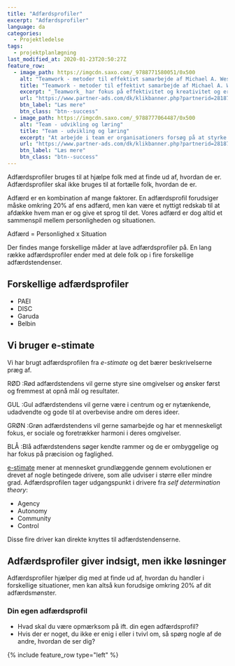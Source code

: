 ```yaml
---
title: "Adfærdsprofiler"
excerpt: "Adfærdsprofiler"
language: da
categories:
  - Projektledelse
tags:
  - projektplanlægning
last_modified_at: 2020-01-23T20:50:27Z
feature_row:
  - image_path: https://imgcdn.saxo.com/_9788771580051/0x500
    alt: "Teamwork - metoder til effektivt samarbejde af Michael A. West"
    title: "Teamwork - metoder til effektivt samarbejde af Michael A. West"
    excerpt: "_Teamwork_ har fokus på effektivitet og kreativitet og er for alle, der på den ene eller anden måde bruger teamwork i deres dagligdag. Bogen er fyldt med praktiske eksempler og teori, der kan hjælpe et team med at opstille mål og opnå dem."
    url: "https://www.partner-ads.com/dk/klikbanner.php?partnerid=28187&bannerid=43264&htmlurl=https://www.saxo.com/dk/teamwork_michael-a-west_haeftet_9788771580051"
    btn_label: "Læs mere"
    btn_class: "btn--success"
  - image_path: https://imgcdn.saxo.com/_9788777064487/0x500
    alt: "Team - udvikling og læring"
    title: "Team - udvikling og læring"
    excerpt: "At arbejde i team er organisationers forsøg på at styrke udvikling af faglige og personlige potentialer og kompetencer. Bogens formål er at give svar på, hvordan udvikling og læring i team kan blive en succes, fx om sporten er en passende metafor til at fremme teamudvikling og læring og forståelse af samarbejde samt om team på arbejdspladsen kan skabe nye fortællinger om medarbejdernes måde at se på samarbejde og gensidig udvikling."
    url: "https://www.partner-ads.com/dk/klikbanner.php?partnerid=28187&bannerid=43264&htmlurl=https://www.saxo.com/dk/team-udvikling-og-laering_morten-bertelsen-red-reinhard-stelter-red_haeftet_9788777064487"
    btn_label: "Læs mere"
    btn_class: "btn--success"
---
```


Adfærdsprofiler bruges til at hjælpe folk med at finde ud af, hvordan de er. Adfærdsprofiler skal ikke bruges til at fortælle folk, hvordan de er.

Adfærd er en kombination af mange faktorer. En adfærdsprofil forudsiger måske omkring 20% af ens adfærd, men kan være et nyttigt redskab til at afdække hvem man er og give et sprog til det. Vores adfærd er dog altid et sammenspil mellem personligheden og situationen.

Adfærd = Personlighed x Situation

Der findes mange forskellige måder at lave adfærdsprofiler på. En lang række adfærdsprofiler ender med at dele folk op i fire forskellige adfærdstendenser.

## Forskellige adfærdsprofiler

- PAEI
- DISC
- Garuda
- Belbin

## Vi bruger e-stimate

Vi har brugt adfærdsprofilen fra *e-stimate* og det bærer beskrivelserne præg af.


RØD
:Rød adfærdstendens vil gerne styre sine omgivelser og ønsker først og fremmest at opnå mål og resultater.

GUL
:Gul adfærdstendens vil gerne være i centrum og er nytænkende, udadvendte og gode til at overbevise andre om deres ideer.

GRØN
:Grøn adfærdstendens vil gerne samarbejde og har et menneskeligt fokus, er sociale og foretrækker harmoni i deres omgivelser.

BLÅ
:Blå adfærdstendens søger kendte rammer og de er ombyggelige og har fokus på præcision og faglighed.

[e-stimate](https://www.e-stimate.dk/) mener at mennesket grundlæggende gennem evolutionen er drevet af nogle betingede drivere, som alle udviser i større eller mindre grad. Adfærdsprofilen tager udgangspunkt i drivere fra *self determination theory*:

- Agency
- Autonomy
- Community
- Control

Disse fire driver kan direkte knyttes til adfærdstendenserne. 

## Adfærdsprofiler giver indsigt, men ikke løsninger

Adfærdsprofiler hjælper dig med at finde ud af, hvordan du handler i forskellige situationer, men kan altså kun forudsige omkring 20% af dit adfærdsmønster.

### Din egen adfærdsprofil

- Hvad skal du være opmærksom på ift. din egen adfærdsprofil? 
- Hvis der er noget, du ikke er enig i eller i tvivl om, så spørg nogle af de andre, hvordan de ser dig?

{% include feature_row type="left" %}
